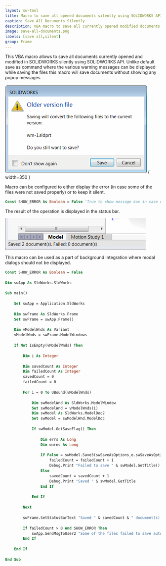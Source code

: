 ```yaml
---
layout: sw-tool
title: Macro to save all opened documents silently using SOLIDWORKS API
caption: Save All Documents Silently
description: VBA macro to save all currently opened modified documents silently (without the popup messages) using SOLIDWORKS API
image: save-all-documents.png
labels: [save all,silent]
group: Frame
---
```

This VBA macro allows to save all documents currently opened and modified in SOLIDWORKS silently using SOLIDWORKS API. Unlike default save as command where the various warning messages can be displayed while saving the files this macro will save documents without showing any popup messages.

![Old version warning while saving file](older-version-save-warning.png){ width=350 }

Macro can be configured to either display the error (in case some of the files were not saved properly) or to keep it silent.

~~~ vb
Const SHOW_ERROR As Boolean = False 'True to show message box in case of an error, False to keep it silent
~~~

The result of the operation is displayed in the status bar.

![Result displayed in the status bar](status-bar.png)

This macro can be used as a part of background integration where modal dialogs should not be displayed.

~~~ vb
Const SHOW_ERROR As Boolean = False

Dim swApp As SldWorks.SldWorks

Sub main()

    Set swApp = Application.SldWorks
    
    Dim swFrame As SldWorks.Frame
    Set swFrame = swApp.Frame()
    
    Dim vModelWnds As Variant
    vModelWnds = swFrame.ModelWindows
    
    If Not IsEmpty(vModelWnds) Then
        
        Dim i As Integer
        
        Dim savedCount As Integer
        Dim failedCount As Integer
        savedCount = 0
        failedCount = 0
        
        For i = 0 To UBound(vModelWnds)
            
            Dim swModelWnd As SldWorks.ModelWindow
            Set swModelWnd = vModelWnds(i)
            Dim swModel As SldWorks.ModelDoc2
            Set swModel = swModelWnd.ModelDoc
            
            If swModel.GetSaveFlag() Then
                
                Dim errs As Long
                Dim warns As Long
                
                If False = swModel.Save3(swSaveAsOptions_e.swSaveAsOptions_Silent, errs, warns) Then
                    failedCount = failedCount + 1
                    Debug.Print "Failed to save " & swModel.GetTitle() & ": " & errs
                Else
                    savedCount = savedCount + 1
                    Debug.Print "Saved " & swModel.GetTitle
                End If
                
            End If
            
        Next
        
        swFrame.SetStatusBarText "Saved " & savedCount & " document(s). Failed: " & failedCount & " document(s)"
        
        If failedCount > 0 And SHOW_ERROR Then
            swApp.SendMsgToUser2 "Some of the files failed to save automatically", swMessageBoxIcon_e.swMbWarning, swMessageBoxBtn_e.swMbOk
        End If
        
    End If
    
End Sub
~~~

